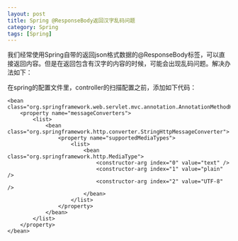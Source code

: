 ```yaml
---
layout: post
title: Spring @ResponseBody返回汉字乱码问题
category: Spring
tags: [Spring]
---
```


我们经常使用Spring自带的返回json格式数据的@ResponseBody标签，可以直接返回内容。但是在返回包含有汉字的内容的时候，可能会出现乱码问题。解决办法如下：

在spring的配置文件里，controller的扫描配置之前，添加如下代码：

	<bean class="org.springframework.web.servlet.mvc.annotation.AnnotationMethodHandlerAdapter">
		<property name="messageConverters">
			<list>
				<bean class="org.springframework.http.converter.StringHttpMessageConverter">
					<property name="supportedMediaTypes">
						<list>
							<bean class="org.springframework.http.MediaType">
								<constructor-arg index="0" value="text" />
								<constructor-arg index="1" value="plain" />
								<constructor-arg index="2" value="UTF-8" />
							</bean>
						</list>
					</property>
				</bean>
			</list>
		</property>
	</bean>